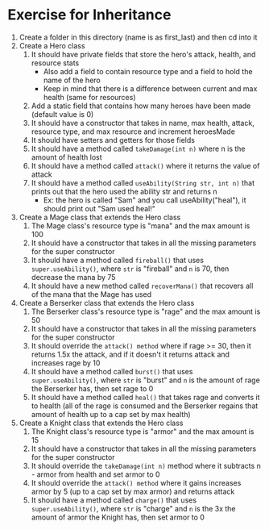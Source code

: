 # Exercise for Inheritance
1. Create a folder in this directory (name is as first_last) and then cd into it
2. Create a Hero class
	1. It should have private fields that store the hero's attack, health, and resource stats
		- Also add a field to contain resource type and a field to hold the name of the hero
		- Keep in mind that there is a difference between current and max health (same for resources)
	2. Add a static field that contains how many heroes have been made (default value is 0)
	3. It should have a constructor that takes in name, max health, attack, resource type, and max resource and increment heroesMade
	4. It should have setters and getters for those fields
	5. It should have a method called `takeDamage(int n)` where n is the amount of health lost
	6. It should have a method called `attack()` where it returns the value of attack
	7. It should have a method called `useAbility(String str, int n)` that prints out that the hero used the ability str and returns n
		- Ex: the hero is called "Sam" and you call useAbility("heal"), it should print out "Sam used heal!"
3. Create a Mage class that extends the Hero class
	1. The Mage class's resource type is "mana" and the max amount is 100
	2. It should have a constructor that takes in all the missing parameters for the super constructor
	3. It should have a method called `fireball()` that uses `super.useAbility()`, where `str` is "fireball" and `n` is 70, then decrease the mana by 75
	4. It should have a new method called `recoverMana()` that recovers all of the mana that the Mage has used
4. Create a Berserker class that extends the Hero class
	1. The Berserker class's resource type is "rage" and the max amount is 50
	2. It should have a constructor that takes in all the missing parameters for the super constructor
	3. It should override the `attack() method` where if rage >= 30, then it returns 1.5x the attack, and if it doesn't it returns attack and increases rage by 10
	4. It should have a method called `burst()` that uses `super.useAbility()`, where `str` is "burst" and `n` is the amount of rage the Berserker has, then set rage to 0
	5. It should have a method called `heal()` that takes rage and converts it to health (all of the rage is consumed and the Berserker regains that amount of health up to a cap set by max health)
5. Create a Knight class that extends the Hero class
	1. The Knight class's resource type is "armor" and the max amount is 15
	2. It should have a constructor that takes in all the missing parameters for the super constructor
	3. It should override the `takeDamage(int n)` method where it subtracts n - armor from health and set armor to 0
	4. It should override the `attack() method` where it gains increases armor by 5 (up to a cap set by max armor) and returns attack
	5. It should have a method called `charge()` that uses `super.useAbility()`, where `str` is "charge" and `n` is the 3x the amount of armor the Knight has, then set armor to 0
